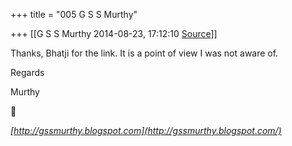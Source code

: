 +++
title = "005 G S S Murthy"

+++
[[G S S Murthy	2014-08-23, 17:12:10 [Source](https://groups.google.com/g/samskrita/c/jKFEIcCtsR0)]]



Thanks, Bhatji for the link. It is a point of view I was not aware of.

Regards

Murthy



*[http://gssmurthy.blogspot.com](http://gssmurthy.blogspot.com/)*

